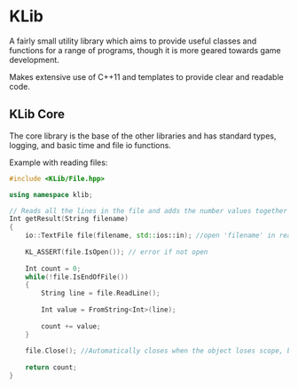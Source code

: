 KLib
====

A fairly small utility library which aims to provide useful classes and functions for a range of programs, though it is more geared towards game development.

Makes extensive use of C++11 and templates to provide clear and readable code.

KLib Core
---------

The core library is the base of the other libraries and has standard types, logging, and basic time and file io functions.

Example with reading files:
```cpp
#include <KLib/File.hpp>

using namespace klib;

// Reads all the lines in the file and adds the number values together
Int getResult(String filename)
{
	io::TextFile file(filename, std::ios::in); //open 'filename' in read mode
	
	KL_ASSERT(file.IsOpen()); // error if not open
	
	Int count = 0;
	while(!file.IsEndOfFile())
	{
		String line = file.ReadLine();
		
		Int value = FromString<Int>(line);
		
		count += value;
	}
	
	file.Close(); //Automatically closes when the object loses scope, but it's always better to make sure
	
	return count;
}
```